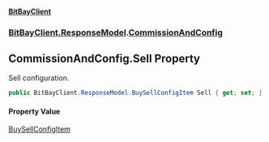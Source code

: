 #### [BitBayClient](./index.md 'index')
### [BitBayClient.ResponseModel](./BitBayClient-ResponseModel.md 'BitBayClient.ResponseModel').[CommissionAndConfig](./BitBayClient-ResponseModel-CommissionAndConfig.md 'BitBayClient.ResponseModel.CommissionAndConfig')
## CommissionAndConfig.Sell Property
Sell configuration.  
```csharp
public BitBayClient.ResponseModel.BuySellConfigItem Sell { get; set; }
```
#### Property Value
[BuySellConfigItem](./BitBayClient-ResponseModel-BuySellConfigItem.md 'BitBayClient.ResponseModel.BuySellConfigItem')  
